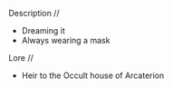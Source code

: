 
Description //
- Dreaming it
- Always wearing a mask

Lore //
- Heir to the Occult house of Arcaterion